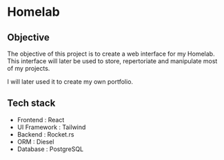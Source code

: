 # Homelab

## Objective

The objective of this project is to create a web interface for my Homelab.
This interface will later be used to store, repertoriate and manipulate most of my projects.

I will later used it to create my own portfolio.

## Tech stack

- Frontend : React
- UI Framework : Tailwind
- Backend : Rocket.rs
- ORM : Diesel
- Database : PostgreSQL
